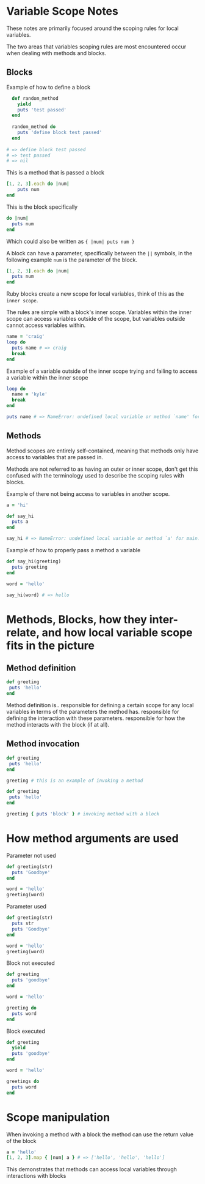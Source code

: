 # Variable Scope Notes

These notes are primarily focused around the scoping rules for local variables.

The two areas that variables scoping rules are most encountered occur when dealing 
with methods and blocks. 

## Blocks

Example of how to define a block
```ruby
  def random_method
    yield
    puts 'test passed'
  end
  
  random_method do
    puts 'define block test passed'
  end
  
# => define block test passed
# => test passed
# => nil 

```

This is a method that is passed a block
```ruby
[1, 2, 3].each do |num|
    puts num
end
```

This is the block specifically
```ruby
do |num|
  puts num
end
```

Which could also be written as
`{ |num| puts num }`

A block can have a parameter, specifically between the `||` symbols, in the following
example `num` is the parameter of the block.
```ruby
[1, 2, 3].each do |num|
  puts num
end
```

Ruby blocks create a new scope for local variables, think of this as the 
`inner scope`.

The rules are simple with a block's inner scope. Variables within the inner scope
can access variables outside of the scope, but variables outside cannot access
variables within.

```ruby
name = 'craig'
loop do
  puts name # => craig
  break
end
```

Example of a variable outside of the inner scope trying and failing to access a 
variable within the inner scope
```ruby
loop do
  name = 'kyle'
  break
end

puts name # => NameError: undefined local variable or method `name' for main:Object
```

## Methods

Method scopes are entirely self-contained, meaning that methods only have access
to variables that are passed in. 

Methods are not referred to as having an outer or inner scope, don't get this 
confused with the terminology used to describe the scoping rules with blocks.

Example of there not being access to variables in another scope.
```ruby
a = 'hi'

def say_hi
  puts a
end

say_hi # => NameError: undefined local variable or method `a' for main:Object
```

Example of how to properly pass a method a variable
```ruby
def say_hi(greeting)
  puts greeting
end

word = 'hello'

say_hi(word) # => hello
```

# Methods, Blocks, how they inter-relate, and how local variable scope fits in the picture

## Method definition
```ruby
def greeting
 puts 'hello'
end
```

Method definition is..
responsible for defining a certain scope for any local variables in terms of the
parameters the method has.
responsible for defining the interaction with these parameters.
responsible for how the method interacts with the block (if at all).

## Method invocation
```ruby
def greeting
 puts 'hello'
end

greeting # this is an example of invoking a method
```

```ruby
def greeting
 puts 'hello'
end

greeting { puts 'block' } # invoking method with a block
```
# How method arguments are used
Parameter not used
```ruby
def greeting(str)
  puts 'Goodbye'
end

word = 'hello'
greeting(word)
```
Parameter used
```ruby
def greeting(str)
  puts str
  puts 'Goodbye'
end

word = 'hello'
greeting(word)
```

Block not executed
```ruby
def greeting
  puts 'goodbye'
end

word = 'hello'

greeting do
  puts word
end
```

Block executed
```ruby
def greeting
  yield
  puts 'goodbye'
end

word = 'hello'

greetings do
  puts word
end
```

# Scope manipulation
When invoking a method with a block the method can use the return value of the
block

```ruby
a = 'hello'
[1, 2, 3].map { |num| a } # => ['hello', 'hello', 'hello']

```
This demonstrates that methods can access local variables through interactions
with blocks